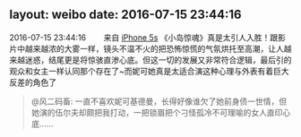 layout: weibo
date: 2016-07-15 23:44:16
---
<meta name="referrer" content="no-referrer" />

2016-07-15 23:44:16  &nbsp;&nbsp;&nbsp;&nbsp;&nbsp;&nbsp; 来自 <a href="sinaweibo://customweibosource" rel="nofollow">iPhone 5s</a>
《小岛惊魂》真是太引人入胜！跟影片中越来越浓的大雾一样，镜头不温不火的把恐怖惊慌的气氛烘托至高潮，让人越来越迷惑，结尾更是将惊骇直渗心底。但这一切的发展又非常符合逻辑，最后引的观众和女主一样认同那个存在了~而妮可她真是太适合演这种心理与外表有着巨大反差的角色了
>  @风二码畜: 一直不喜欢妮可基德曼，长得好像谁欠了她前身债一世情，但她演的伍尔夫却颇把我打动，一把锁眉把个刁怪孤冷不可理喻的女人直印心底…… ​​​
